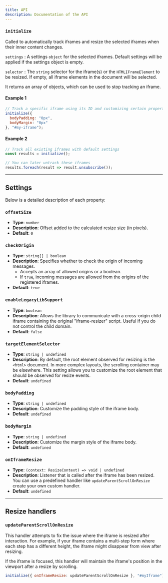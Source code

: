 ```yaml
---
title: API
description: Documentation of the API
---
```


### `initialize`


Called to automatically track iframes and resize the selected iframes when their inner content changes.

`settings` : A settings `object` for the selected iframes. Default settings will be applied if the settings object is empty.

`selector` : The `string` selector for the iframe(s) or the `HTMLIFrameElement` to be resized. If empty, all iframe elements in the document will be selected.

It returns an array of objects, which can be used to stop tracking an iframe.

#### Example 1
```js
// Track a specific iframe using its ID and customizing certain properties
initialize({
  bodyPadding: "0px",
  bodyMargin: "0px"
}, "#my-iframe");
```

#### Example 2
```js
// Track all existing iframes with default settings
const results = initialize();

// You can later untrack these iframes
results.foreach(result => result.unsubscribe());
```
--- 
## Settings

Below is a detailed description of each property:

### `offsetSize`

- **Type**: `number`
- **Description**: Offset added to the calculated resize size (in pixels).
- **Default**: `0`

### `checkOrigin`

- **Type**: `string[] | boolean`
- **Description**: Specifies whether to check the origin of incoming messages.
    - Accepts an array of allowed origins or a boolean.
    - If `true`, incoming messages are allowed from the origins of the registered iframes.
- **Default**: `true`

### `enableLegacyLibSupport`

- **Type**: `boolean`
- **Description**: Allows the library to communicate with a cross-origin child iframe containing the original "iframe-resizer" script. Useful if you do not control the child domain.
- **Default**: `false`

### `targetElementSelector`

- **Type**: `string | undefined`
- **Description**: By default, the root element observed for resizing is the `<html>` document. In more complex layouts, the scrolling container may be elsewhere. This setting allows you to customize the root element that should be observed for resize events.
- **Default**: `undefined`

### `bodyPadding`

- **Type**: `string | undefined`
- **Description**: Customize the padding style of the iframe body.
- **Default**: `undefined`

### `bodyMargin`

- **Type**: `string | undefined`
- **Description**: Customize the margin style of the iframe body.
- **Default**: `undefined`

### `onIframeResize`

- **Type**: `(context: ResizeContext) => void | undefined`
- **Description**: Listener that is called after the iframe has been resized. You can use a predefined handler like `updateParentScrollOnResize` create your own custom handler.
- **Default**: `undefined`

--- 
## Resize handlers

### `updateParentScrollOnResize` 

This handler attempts to fix the issue where the iframe is resized after interaction. 
For example, if your iframe contains a multi-step form where each step has a different height, the iframe might disappear from view after resizing.

If the iframe is focused, this handler will maintain the iframe's position in the viewport after a resize by scrolling.

```js
initialize({ onIframeResize: updateParentScrollOnResize }, "#myIframe");
```
